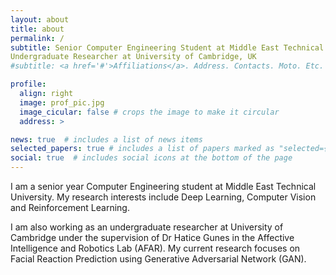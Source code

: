 ```yaml
---
layout: about
title: about
permalink: /
subtitle: Senior Computer Engineering Student at Middle East Technical University \ 
Undergraduate Researcher at University of Cambridge, UK
#subtitle: <a href='#'>Affiliations</a>. Address. Contacts. Moto. Etc.

profile:
  align: right
  image: prof_pic.jpg
  image_cicular: false # crops the image to make it circular
  address: >

news: true  # includes a list of news items
selected_papers: true # includes a list of papers marked as "selected={true}"
social: true  # includes social icons at the bottom of the page
---
```


I am a senior year Computer Engineering student at Middle East Technical University. My research interests include Deep Learning, Computer Vision and Reinforcement Learning. 

I am also working as an undergraduate researcher at University of Cambridge under the supervision of Dr Hatice Gunes in the Affective Intelligence and Robotics Lab (AFAR). My current research focuses on Facial Reaction Prediction using Generative Adversarial Network (GAN).
